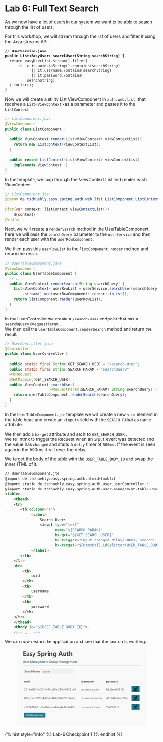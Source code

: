 # Lab 6: Full Text Search

As we now have a lot of users in our system we want to be able to search through the list of users.

For this workshop, we will stream through the list of users and filter it using the Java streams API.

<pre class="language-java"><code class="lang-java"><strong>// UserService.java
</strong><strong>public List&#x3C;EasyUser> searchUser(String searchString) {
</strong>  return easyUserList.stream().filter(
      it -> it.uuid.toString().contains(searchString)
            || it.username.contains(searchString)
            || it.password.contains(
          searchString)
  ).toList();
}
</code></pre>

Now we will create a utility List ViewComponent in `auth.web.list`, that receives a `List<ViewContext>` as a parameter and passes it to the `ListContext` &#x20;

```java
// ListComponent.java
@ViewComponent
public class ListComponent {

  public ViewContext render(List<ViewContext> viewContextList){
    return new ListContext(viewContextList);
  }

  public record ListContext(List<ViewContext> viewContextList) 
    implements ViewContext {}
}
```

In the template, we loop through the ViewContext List and render each ViewContext.

```java
// ListComponent.jte
@param de.tschuehly.easy.spring.auth.web.list.ListComponent.ListContext listContext

@for(var context: listContext.viewContextList())
    ${context}
@endfor
```



Next, we will create a `renderSearch` method in the UserTableComponent, here we will pass the `searchQuery` parameter to the `userService` and then render each user with the `userRowComponent`.

We then pass this `userRowList` to the `listComponent.render` method and return the result.

```java
// UserTableComponent.java
@ViewComponent
public class UserTableComponent {
  // ...
  public ViewContext renderSearch(String searchQuery) {
    List<ViewContext> userRowList = userService.searchUser(searchQuery)
        .stream().map(userRowComponent::render).toList();
    return listComponent.render(userRowList);
  }
}
```

In the UserController we create a `/search-user` endpoint that has a `searchQuery` `@RequestParam` .\
We then call the `userTableComponent.renderSearch` method and return the result.

```java
// UserController.java
@Controller
public class UserController {

  public static final String GET_SEARCH_USER = "/search-user";
  public static final String SEARCH_PARAM = "searchQuery";
  @HxRequest
  @GetMapping(GET_SEARCH_USER)
  public ViewContext searchUser(
                     @RequestParam(SEARCH_PARAM) String searchQuery) {
    return userTableComponent.renderSearch(searchQuery);
  }
}
```

In the `UserTableComponent.jte` template we will create a new `<tr>` element in the table head and create an `<input>` field with the `SEARCH_PARAM` as name attribute.

We then add a `hx-get` attribute and set it to `GET_SEARCH_USER` .\
We tell htmx to trigger the Request when an `input` event was detected and the value has `changed` and starts a `delay` timer of `500ms` . If the event is seen again in the 500ms it will reset the delay.

We target the body of  the table with the `USER_TABLE_BODY_ID` and swap the innerHTML of it.

```html
// UserTableComponent.jte
@import de.tschuehly.easy.spring.auth.htmx.HtmxUtil
@import static de.tschuehly.easy.spring.auth.user.UserController.*
@import static de.tschuehly.easy.spring.auth.user.management.table.UserTableComponent.USER_TABLE_BODY_ID
<table>
    <thead>
    <tr>
       <th colspan="4">
            <label>
                Search Users
                <input type="text"
                       name="${SEARCH_PARAM}"
                       hx-get="${GET_SEARCH_USER}"
                       hx-trigger="input changed delay:500ms, search"
                       hx-target="${HtmxUtil.idSelector(USER_TABLE_BODY_ID)}">
            </label>
       </th>
    </tr>
    <tr>
        <th>
            uuid
        </th>
        <th>
            username
        </th>
        <th>
            password
        </th>
    </tr>
    </thead>
    <tbody id="${USER_TABLE_BODY_ID}">
    <!-- ... -->
```

We can now restart the application and see that the search is working:

<figure><img src=".gitbook/assets/image (14).png" alt=""><figcaption></figcaption></figure>

{% hint style="info" %}
Lab-6 Checkpoint 1
{% endhint %}

